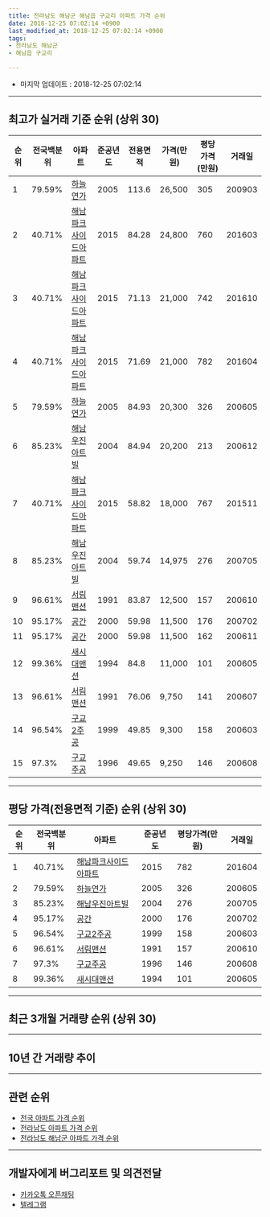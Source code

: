 ```yaml
---
title: 전라남도 해남군 해남읍 구교리 아파트 가격 순위
date: 2018-12-25 07:02:14 +0900
last_modified_at: 2018-12-25 07:02:14 +0900
tags:
- 전라남도 해남군
- 해남읍 구교리

---
```


* 마지막 업데이트 : 2018-12-25 07:02:14

---

## 최고가 실거래 기준 순위 (상위 30)


|순위|전국백분위|아파트|준공년도|전용면적|가격(만원)|평당가격(만원)|거래일|
|---|---|---|---|---|---|---|---|
|1|79.59%|[하늘연가](https://search.naver.com/search.naver?query=%EC%A0%84%EB%9D%BC%EB%82%A8%EB%8F%84+%ED%95%B4%EB%82%A8%EA%B5%B0+%ED%95%B4%EB%82%A8%EC%9D%8D+%EA%B5%AC%EA%B5%90%EB%A6%AC+%ED%95%98%EB%8A%98%EC%97%B0%EA%B0%80)|2005|113.6|26,500|305|200903|
|2|40.71%|[해남파크사이드아파트](https://search.naver.com/search.naver?query=%EC%A0%84%EB%9D%BC%EB%82%A8%EB%8F%84+%ED%95%B4%EB%82%A8%EA%B5%B0+%ED%95%B4%EB%82%A8%EC%9D%8D+%EA%B5%AC%EA%B5%90%EB%A6%AC+%ED%95%B4%EB%82%A8%ED%8C%8C%ED%81%AC%EC%82%AC%EC%9D%B4%EB%93%9C%EC%95%84%ED%8C%8C%ED%8A%B8)|2015|84.28|24,800|760|201603|
|3|40.71%|[해남파크사이드아파트](https://search.naver.com/search.naver?query=%EC%A0%84%EB%9D%BC%EB%82%A8%EB%8F%84+%ED%95%B4%EB%82%A8%EA%B5%B0+%ED%95%B4%EB%82%A8%EC%9D%8D+%EA%B5%AC%EA%B5%90%EB%A6%AC+%ED%95%B4%EB%82%A8%ED%8C%8C%ED%81%AC%EC%82%AC%EC%9D%B4%EB%93%9C%EC%95%84%ED%8C%8C%ED%8A%B8)|2015|71.13|21,000|742|201610|
|4|40.71%|[해남파크사이드아파트](https://search.naver.com/search.naver?query=%EC%A0%84%EB%9D%BC%EB%82%A8%EB%8F%84+%ED%95%B4%EB%82%A8%EA%B5%B0+%ED%95%B4%EB%82%A8%EC%9D%8D+%EA%B5%AC%EA%B5%90%EB%A6%AC+%ED%95%B4%EB%82%A8%ED%8C%8C%ED%81%AC%EC%82%AC%EC%9D%B4%EB%93%9C%EC%95%84%ED%8C%8C%ED%8A%B8)|2015|71.69|21,000|782|201604|
|5|79.59%|[하늘연가](https://search.naver.com/search.naver?query=%EC%A0%84%EB%9D%BC%EB%82%A8%EB%8F%84+%ED%95%B4%EB%82%A8%EA%B5%B0+%ED%95%B4%EB%82%A8%EC%9D%8D+%EA%B5%AC%EA%B5%90%EB%A6%AC+%ED%95%98%EB%8A%98%EC%97%B0%EA%B0%80)|2005|84.93|20,300|326|200605|
|6|85.23%|[해남우진아트빌](https://search.naver.com/search.naver?query=%EC%A0%84%EB%9D%BC%EB%82%A8%EB%8F%84+%ED%95%B4%EB%82%A8%EA%B5%B0+%ED%95%B4%EB%82%A8%EC%9D%8D+%EA%B5%AC%EA%B5%90%EB%A6%AC+%ED%95%B4%EB%82%A8%EC%9A%B0%EC%A7%84%EC%95%84%ED%8A%B8%EB%B9%8C)|2004|84.94|20,200|213|200612|
|7|40.71%|[해남파크사이드아파트](https://search.naver.com/search.naver?query=%EC%A0%84%EB%9D%BC%EB%82%A8%EB%8F%84+%ED%95%B4%EB%82%A8%EA%B5%B0+%ED%95%B4%EB%82%A8%EC%9D%8D+%EA%B5%AC%EA%B5%90%EB%A6%AC+%ED%95%B4%EB%82%A8%ED%8C%8C%ED%81%AC%EC%82%AC%EC%9D%B4%EB%93%9C%EC%95%84%ED%8C%8C%ED%8A%B8)|2015|58.82|18,000|767|201511|
|8|85.23%|[해남우진아트빌](https://search.naver.com/search.naver?query=%EC%A0%84%EB%9D%BC%EB%82%A8%EB%8F%84+%ED%95%B4%EB%82%A8%EA%B5%B0+%ED%95%B4%EB%82%A8%EC%9D%8D+%EA%B5%AC%EA%B5%90%EB%A6%AC+%ED%95%B4%EB%82%A8%EC%9A%B0%EC%A7%84%EC%95%84%ED%8A%B8%EB%B9%8C)|2004|59.74|14,975|276|200705|
|9|96.61%|[서림맨션](https://search.naver.com/search.naver?query=%EC%A0%84%EB%9D%BC%EB%82%A8%EB%8F%84+%ED%95%B4%EB%82%A8%EA%B5%B0+%ED%95%B4%EB%82%A8%EC%9D%8D+%EA%B5%AC%EA%B5%90%EB%A6%AC+%EC%84%9C%EB%A6%BC%EB%A7%A8%EC%85%98)|1991|83.87|12,500|157|200610|
|10|95.17%|[공간](https://search.naver.com/search.naver?query=%EC%A0%84%EB%9D%BC%EB%82%A8%EB%8F%84+%ED%95%B4%EB%82%A8%EA%B5%B0+%ED%95%B4%EB%82%A8%EC%9D%8D+%EA%B5%AC%EA%B5%90%EB%A6%AC+%EA%B3%B5%EA%B0%84)|2000|59.98|11,500|176|200702|
|11|95.17%|[공간](https://search.naver.com/search.naver?query=%EC%A0%84%EB%9D%BC%EB%82%A8%EB%8F%84+%ED%95%B4%EB%82%A8%EA%B5%B0+%ED%95%B4%EB%82%A8%EC%9D%8D+%EA%B5%AC%EA%B5%90%EB%A6%AC+%EA%B3%B5%EA%B0%84)|2000|59.98|11,500|162|200611|
|12|99.36%|[새시대맨션](https://search.naver.com/search.naver?query=%EC%A0%84%EB%9D%BC%EB%82%A8%EB%8F%84+%ED%95%B4%EB%82%A8%EA%B5%B0+%ED%95%B4%EB%82%A8%EC%9D%8D+%EA%B5%AC%EA%B5%90%EB%A6%AC+%EC%83%88%EC%8B%9C%EB%8C%80%EB%A7%A8%EC%85%98)|1994|84.8|11,000|101|200605|
|13|96.61%|[서림맨션](https://search.naver.com/search.naver?query=%EC%A0%84%EB%9D%BC%EB%82%A8%EB%8F%84+%ED%95%B4%EB%82%A8%EA%B5%B0+%ED%95%B4%EB%82%A8%EC%9D%8D+%EA%B5%AC%EA%B5%90%EB%A6%AC+%EC%84%9C%EB%A6%BC%EB%A7%A8%EC%85%98)|1991|76.06|9,750|141|200607|
|14|96.54%|[구교2주공](https://search.naver.com/search.naver?query=%EC%A0%84%EB%9D%BC%EB%82%A8%EB%8F%84+%ED%95%B4%EB%82%A8%EA%B5%B0+%ED%95%B4%EB%82%A8%EC%9D%8D+%EA%B5%AC%EA%B5%90%EB%A6%AC+%EA%B5%AC%EA%B5%902%EC%A3%BC%EA%B3%B5)|1999|49.85|9,300|158|200603|
|15|97.3%|[구교주공](https://search.naver.com/search.naver?query=%EC%A0%84%EB%9D%BC%EB%82%A8%EB%8F%84+%ED%95%B4%EB%82%A8%EA%B5%B0+%ED%95%B4%EB%82%A8%EC%9D%8D+%EA%B5%AC%EA%B5%90%EB%A6%AC+%EA%B5%AC%EA%B5%90%EC%A3%BC%EA%B3%B5)|1996|49.65|9,250|146|200608|


---

## 평당 가격(전용면적 기준) 순위 (상위 30)


|순위|전국백분위|아파트|준공년도|평당가격(만원)|거래일|
|---|---|---|---|---|---|
|1|40.71%|[해남파크사이드아파트](https://search.naver.com/search.naver?query=%EC%A0%84%EB%9D%BC%EB%82%A8%EB%8F%84+%ED%95%B4%EB%82%A8%EA%B5%B0+%ED%95%B4%EB%82%A8%EC%9D%8D+%EA%B5%AC%EA%B5%90%EB%A6%AC+%ED%95%B4%EB%82%A8%ED%8C%8C%ED%81%AC%EC%82%AC%EC%9D%B4%EB%93%9C%EC%95%84%ED%8C%8C%ED%8A%B8)|2015|782|201604|
|2|79.59%|[하늘연가](https://search.naver.com/search.naver?query=%EC%A0%84%EB%9D%BC%EB%82%A8%EB%8F%84+%ED%95%B4%EB%82%A8%EA%B5%B0+%ED%95%B4%EB%82%A8%EC%9D%8D+%EA%B5%AC%EA%B5%90%EB%A6%AC+%ED%95%98%EB%8A%98%EC%97%B0%EA%B0%80)|2005|326|200605|
|3|85.23%|[해남우진아트빌](https://search.naver.com/search.naver?query=%EC%A0%84%EB%9D%BC%EB%82%A8%EB%8F%84+%ED%95%B4%EB%82%A8%EA%B5%B0+%ED%95%B4%EB%82%A8%EC%9D%8D+%EA%B5%AC%EA%B5%90%EB%A6%AC+%ED%95%B4%EB%82%A8%EC%9A%B0%EC%A7%84%EC%95%84%ED%8A%B8%EB%B9%8C)|2004|276|200705|
|4|95.17%|[공간](https://search.naver.com/search.naver?query=%EC%A0%84%EB%9D%BC%EB%82%A8%EB%8F%84+%ED%95%B4%EB%82%A8%EA%B5%B0+%ED%95%B4%EB%82%A8%EC%9D%8D+%EA%B5%AC%EA%B5%90%EB%A6%AC+%EA%B3%B5%EA%B0%84)|2000|176|200702|
|5|96.54%|[구교2주공](https://search.naver.com/search.naver?query=%EC%A0%84%EB%9D%BC%EB%82%A8%EB%8F%84+%ED%95%B4%EB%82%A8%EA%B5%B0+%ED%95%B4%EB%82%A8%EC%9D%8D+%EA%B5%AC%EA%B5%90%EB%A6%AC+%EA%B5%AC%EA%B5%902%EC%A3%BC%EA%B3%B5)|1999|158|200603|
|6|96.61%|[서림맨션](https://search.naver.com/search.naver?query=%EC%A0%84%EB%9D%BC%EB%82%A8%EB%8F%84+%ED%95%B4%EB%82%A8%EA%B5%B0+%ED%95%B4%EB%82%A8%EC%9D%8D+%EA%B5%AC%EA%B5%90%EB%A6%AC+%EC%84%9C%EB%A6%BC%EB%A7%A8%EC%85%98)|1991|157|200610|
|7|97.3%|[구교주공](https://search.naver.com/search.naver?query=%EC%A0%84%EB%9D%BC%EB%82%A8%EB%8F%84+%ED%95%B4%EB%82%A8%EA%B5%B0+%ED%95%B4%EB%82%A8%EC%9D%8D+%EA%B5%AC%EA%B5%90%EB%A6%AC+%EA%B5%AC%EA%B5%90%EC%A3%BC%EA%B3%B5)|1996|146|200608|
|8|99.36%|[새시대맨션](https://search.naver.com/search.naver?query=%EC%A0%84%EB%9D%BC%EB%82%A8%EB%8F%84+%ED%95%B4%EB%82%A8%EA%B5%B0+%ED%95%B4%EB%82%A8%EC%9D%8D+%EA%B5%AC%EA%B5%90%EB%A6%AC+%EC%83%88%EC%8B%9C%EB%8C%80%EB%A7%A8%EC%85%98)|1994|101|200605|


---

## 최근 3개월 거래량 순위 (상위 30)


<div style="width:100%;">
    <canvas id="deal_count_ranking" height="250"></canvas>
</div>


<script>
new Chart(document.getElementById("deal_count_ranking"), {
    type: 'horizontalBar',
    data: {
        labels: ['구교주공', '하늘연가', '공간', '해남파크사이드아파트', '새시대맨션', '구교2주공', '해남우진아트빌', '서림맨션'],
        datasets: [{
            label: '실거래 수',
            data: [5, 4, 3, 3, 2, 2, 1, 1],
            borderColor: "rgba(255, 0, 128, 1)",
            backgroundColor: "rgba(255, 0, 128, 0.5)",
            fill: false,
        }]
    },
    options: {
        responsive: true,
        title: {
            display: true,
            text: '최근 3개월 거래량 순위'
        },
        tooltips: {
            mode: 'index',
            intersect: false,
            callbacks: {
                title: function(tooltipItems, data) {
                    return "실거래 수:";
                },
                label: function(tooltipItem, data) {
                    return data.labels[tooltipItem.index] + ": " + tooltipItem.xLabel;
                }
            }
        },
        hover: {
            mode: 'nearest',
            intersect: true
        },
        scales: {
            xAxes: [{
                display: true,
                scaleLabel: {
                    display: true,
                    labelString: '실거래 수'
                },
                ticks: {
                    suggestedMin: 0,
                }
            }],
            yAxes: [{
                display: true,
                ticks: {
                    autoSkip: false,
                    callback: function(value, index, values) {
                        if (value.length > 15)
                            return value.substr(0, 13) + "...";
                        else
                            return value;
                    }
                },
                scaleLabel: {
                    display: false,
                }
            }]
        }
    }
});

</script>


---

## 10년 간 거래량 추이


<div style="width:100%;">
    <canvas id="deal_progress" height="250"></canvas>
</div>

<script>
new Chart(document.getElementById("deal_progress"), {
    type: 'line',
    data: {
        labels: ['200812','200901','200902','200903','200904','200905','200906','200907','200908','200909','200910','200911','200912','201001','201002','201003','201004','201005','201006','201007','201008','201009','201010','201011','201012','201101','201102','201103','201104','201105','201106','201107','201108','201109','201110','201111','201112','201201','201202','201203','201204','201205','201206','201207','201208','201209','201210','201211','201212','201301','201302','201303','201304','201305','201306','201307','201308','201309','201310','201311','201312','201401','201402','201403','201404','201405','201406','201407','201408','201409','201410','201411','201412','201501','201502','201503','201504','201505','201506','201507','201508','201509','201510','201511','201512','201601','201602','201603','201604','201605','201606','201607','201608','201609','201610','201611','201612','201701','201702','201703','201704','201705','201706','201707','201708','201709','201710','201711','201712','201801','201802','201803','201804','201805','201806','201807','201808','201809','201810','201811','201812'],
        datasets: [{
            label: '실거래 수',
            pointRadius: 1,
            data: [12, 13, 28, 19, 10, 12, 9, 18, 13, 12, 8, 14, 11, 14, 16, 20, 16, 18, 7, 10, 8, 5, 15, 16, 12, 11, 16, 15, 13, 10, 14, 3, 15, 9, 10, 10, 21, 6, 19, 15, 10, 8, 14, 10, 10, 16, 16, 11, 8, 6, 17, 15, 8, 5, 8, 8, 8, 10, 10, 16, 6, 14, 17, 12, 4, 9, 7, 2, 12, 10, 11, 7, 6, 12, 7, 11, 11, 6, 11, 17, 16, 10, 13, 10, 14, 4, 8, 21, 12, 5, 8, 14, 6, 3, 7, 6, 7, 10, 12, 13, 8, 12, 8, 10, 10, 10, 11, 15, 10, 14, 7, 6, 11, 3, 11, 11, 8, 7, 10, 9, 2],
            borderColor: "rgba(255, 201, 14, 1)",
            backgroundColor: "rgba(255, 201, 14, 0.5)",
            fill: true,
        }]
    },
    options: {
        responsive: true,
        title: {
            display: true,
            text: '10년간 거래량 추이'
        },
        tooltips: {
            mode: 'index',
            intersect: false,
        },
        hover: {
            mode: 'nearest',
            intersect: true
        },
        scales: {
            xAxes: [{
                display: true,
                scaleLabel: {
                    display: true,
                    labelString: '년/월'
                }
            }],
            yAxes: [{
                display: true,
                ticks: {
                    suggestedMin: 0,
                },
                scaleLabel: {
                    display: true,
                    labelString: '실거래 수'
                }
            }]
        }
    }
});

</script>


---

## 관련 순위

- [전국 아파트 가격 순위](https://inasie.github.io/apt-ranking/전국)
- [전라남도 아파트 가격 순위](https://inasie.github.io/apt-ranking/전라남도)
- [전라남도 해남군 아파트 가격 순위](https://inasie.github.io/apt-ranking/전라남도-해남군)


---

## 개발자에게 버그리포트 및 의견전달

- [카카오톡 오픈채팅](https://open.kakao.com/o/gLJUAP4)
- [텔레그램](https://t.me/inasie)

